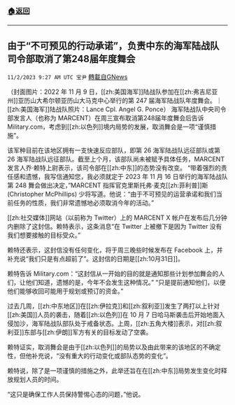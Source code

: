 ###  [:house:返回](README.md)
---


## 由于“不可预见的行动承诺”，负责中东的海军陆战队司令部取消了第248届年度舞会
`11/2/2023 9:27 AM UTC 宝尹` [轉載自GNews](https://gnews.org/articles/1912403)

（封面图片：2022 年 11 月 9 日，[[zh:美国海军]]陆战队参加在[[zh:弗吉尼亚州]]亚历山大希尔顿亚历山大马克中心举行的第 247 届海军陆战队年度舞会。｜[[zh:美国海军]]陆战队照片：Lance Cpl. Angel G. Ponce）
海军陆战队中央司令部发言人（也称为 MARCENT）在周三宣布取消第248届年度舞会后告诉 Military.com，考虑到[[zh:以色列]]境内局势的发展，取消舞会是一项“谨慎措施”。

该军种目前在该地区拥有一支快速反应部队，即第 26 海军陆战队远征部队或第 26 海军陆战队远征部队。截至上个月，该部队尚未被赋予具体任务，MARCENT 发言人乔·赖特上尉表示，该司令部在[[zh:中东]]的态势没有改变。
“带着强烈的责任感和遗憾，我写信通知您，我必须就定于 2023 年 11 月 16 日举行的海军陆战队第 248 舞会做出决定，”MARCENT 指挥官克里斯托弗·麦克[[zh:菲利普]]斯 (Christopher McPhillips) 少将写道。他说：“由于不可预见的运营承诺和我们当前任务的性质，我们非常遗憾地必须取消今年的活动。”

[[zh:社交媒体]]网站（以前称为 Twitter）上的 MARCENT X 帐户在发布后几分钟内删除了这封信。赖特表示，这条消息“在 Twitter 上被撤下是因为 Twitter 没有我们想要接触的目标受众。”

赖特还表示，这封信没有任何变化，将于周三晚些时候发布在 Facebook 上，并补充说“我们只是有点超前了”。这封信的日期是[[zh:10月31日]]。

赖特告诉 Military.com：“这封信从一开始的目的就是通知那些计划参加舞会的人们，让他们知道，遗憾的是，今年不会发生这种情况。” “只是提前通知他们，以便他们能够收回可能用于规划或预订的资金。”

过去几周，[[zh:中东地区]]在[[zh:伊拉克]]和[[zh:叙利亚]]发生了两打以上针对[[zh:美国]]人员的袭击，随着[[zh:以色列]]在 10 月 7 日哈马斯袭击后开始地面入侵加沙，海军陆战队部队处于戒备状态。上周，[[zh:五角大楼]]表示，对[[zh:叙利亚]]东部与[[zh:伊朗]]军方有关的目标发动了空袭。

赖特证实，取消舞会是由于[[zh:以色列]]的局势以及由此带来的该地区的不确定性，但他补充说，“没有重大的行动变化或部队态势的变化”。

赖特说，除了是一项谨慎的措施之外，此举还旨在在[[zh:中东]]局势发生变化时释放规划人员的时间。

“这只是确保工作人员保持警惕心态的问题，”他说。


